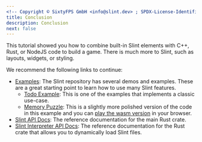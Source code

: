 ```yaml
---
<!-- Copyright © SixtyFPS GmbH <info@slint.dev> ; SPDX-License-Identifier: MIT -->
title: Conclusion
description: Conclusion
next: false
---
```


This tutorial showed you how to combine built-in Slint elements with C++, Rust, or NodeJS code to build a
game. There is much more to Slint, such as layouts, widgets, or styling.

We recommend the following links to continue:

-   [Examples](https://github.com/slint-ui/slint/tree/master/examples): The Slint repository has several demos and examples. These are a great starting point to learn how to use many Slint features.
    -   [Todo Example](https://github.com/slint-ui/slint/tree/master/examples/todo): This is one of the examples that implements a classic use-case.
    -   [Memory Puzzle](https://github.com/slint-ui/slint/tree/master/examples/memory): This is a slightly more polished version of the code in this example and you can <a href="https://slint.dev/demos/memory/" target="_blank">play the wasm version</a> in your browser.
-   [Slint API Docs](https://slint.dev/docs/rust/slint/): The reference documentation for the main Rust crate.
-   [Slint Interpreter API Docs](https://slint.dev/docs/rust/slint_interpreter/): The reference documentation for the Rust crate that allows you to dynamically load Slint files.
